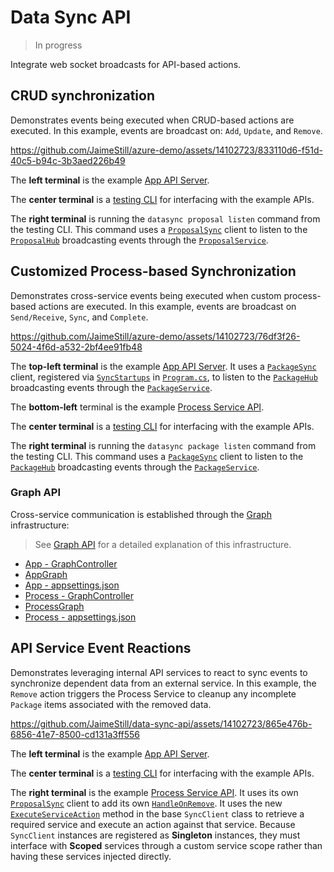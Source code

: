 # Data Sync API

> In progress

Integrate web socket broadcasts for API-based actions.

## CRUD synchronization

Demonstrates events being executed when CRUD-based actions are executed. In this example, events are broadcast on: `Add`, `Update`, and `Remove`.

https://github.com/JaimeStill/azure-demo/assets/14102723/833110d6-f51d-40c5-b94c-3b3aed226b49

The **left terminal** is the example [App API Server](./example/server/App/).

The **center terminal** is a [testing CLI](./example/client/cli/) for interfacing with the example APIs.

The **right terminal** is running the `datasync proposal listen` command from the testing CLI. This command uses a [`ProposalSync`](./example/Contracts/App/ProposalSync.cs) client to listen to the [`ProposalHub`](./example/server/App/Hubs/ProposalHub.cs) broadcasting events through the [`ProposalService`](./example/server/App/Services/ProposalService.cs).

## Customized Process-based Synchronization

Demonstrates cross-service events being executed when custom process-based actions are executed. In this example, events are broadcast on `Send/Receive`, `Sync`, and `Complete`.

https://github.com/JaimeStill/azure-demo/assets/14102723/76df3f26-5024-4f6d-a532-2bf4ee91fb48

The **top-left terminal** is the example [App API Server](./example/server/App/). It uses a [`PackageSync`](./example/Contracts/Process/PackageSync.cs) client, registered via [`SyncStartups`](./example/server/App/Sync/SyncStartups.cs) in [`Program.cs`](./example/server/App/Program.cs#L56), to listen to the [`PackageHub`](./example/server/Process/Hubs/PackageHub.cs) broadcasting events through the [`PackageService`](./example/server/Process/Services/PackageService.cs).

The **bottom-left** terminal is the example [Process Service API](./example/server/Process/).

The **center terminal** is a [testing CLI](./example/client/cli/) for interfacing with the example APIs.

The **right terminal** is running the `datasync package listen` command from the testing CLI. This command uses a [`PackageSync`](./example/Contracts/Process/PackageSync.cs) client to listen to the [`PackageHub`](./example/server/Process/Hubs/PackageHub.cs) broadcasting events through the [`PackageService`](./example/server/Process/Services/PackageService.cs).

### Graph API

Cross-service communication is established through the [Graph](./example/Common/Graph/) infrastructure:

> See [Graph API](https://github.com/JaimeStill/decentralized-staffing/blob/main/graph.md) for a detailed explanation of this infrastructure.

* [App - GraphController](./example/server/App/Controllers/GraphController.cs)
* [AppGraph](./example/Contracts/App/AppGraph.cs)
* [App - appsettings.json](./example/server/App/appsettings.json)
* [Process - GraphController](./example/server/Process/Controllers/GraphController.cs)
* [ProcessGraph](./example/Contracts/Process/ProcessGraph.cs)
* [Process - appsettings.json](./example/server/Process/appsettings.json)

## API Service Event Reactions

Demonstrates leveraging internal API services to react to sync events to synchronize dependent data from an external service. In this example, the `Remove` action triggers the Process Service to cleanup any incomplete `Package` items associated with the removed data.

https://github.com/JaimeStill/data-sync-api/assets/14102723/865e476b-6856-41e7-8500-cd131a3ff556

The **left terminal** is the example [App API Server](./example/server/App).

The **center terminal** is a [testing CLI](./example/client/cli/) for interfacing with the example APIs.

The **right terminal** is the example [Process Service API](./example/server/Process/). It uses its own [`ProposalSync`](./example/server/Process/Sync/ProposalSync.cs) client to add its own [`HandleOnRemove`](./example/server/Process/Sync/ProposalSync.cs#L32). It uses the new [`ExecuteServiceAction`](./src/dotnet/Sync/Client/SyncClient.cs#L79) method in the base `SyncClient` class to retrieve a required service and execute an action against that service. Because `SyncClient` instances are registered as **Singleton** instances, they must interface with **Scoped** services through a custom service scope rather than having these services injected directly.